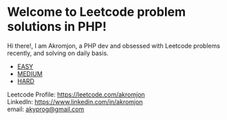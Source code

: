 # Welcome to Leetcode problem solutions in PHP!

Hi there!,
I am Akromjon, a PHP dev and obsessed with Leetcode problems recently, and solving on daily basis. 

 - [EASY](https://github.com/akromjon/leetcode-php/tree/main/easy)
 - [MEDIUM](https://github.com/akromjon/leetcode-php/tree/main/medium)
 - [HARD](https://github.com/akromjon/leetcode-php/tree/main/hard)

Leetcode Profile: https://leetcode.com/akromjon <br>
LinkedIn: https://www.linkedin.com/in/akromjon <br>
email: akyprog@gmail.com <br>


